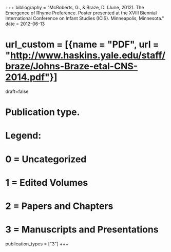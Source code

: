 +++
bibliography = "McRoberts, G., & Braze, D. (June, 2012). The Emergence of Rhyme Preference. Poster presented at the XVIII Biennial International Conference on Infant Studies (ICIS). Minneapolis, Minnesota."
date = 2012-06-13
# url_custom = [{name = "PDF", url = "http://www.haskins.yale.edu/staff/braze/Johns-Braze-etal-CNS-2014.pdf"}]
draft=false
# Publication type.
# Legend:
# 0 = Uncategorized
# 1 = Edited Volumes
# 2 = Papers and Chapters
# 3 = Manuscripts and Presentations
publication_types = ["3"]
+++